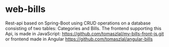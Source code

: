 # web-bills

Rest-api based on Spring-Boot using CRUD operations on a database consisting of two tables: Categories and Bills. The frontend supporting this Api, is made in JavaScript: https://github.com/tomaszlal/my-bills-front-js.git or frontend made in Angular https://github.com/tomaszlal/angular-bills
